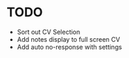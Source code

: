 # TODO
- Sort out CV Selection
- Add notes display to full screen CV
- Add auto no-response with settings
